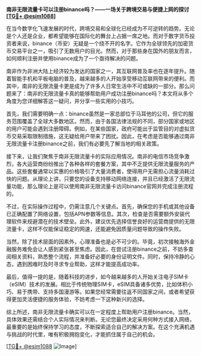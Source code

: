 **南非无限流量卡可以注册binance吗？——一场关于跨境交易与便捷上网的探讨[[TG💪+ @esim1088](https://t.me/s/esim1088)]**

在当今数字化飞速发展的时代，跨境交易和全球化已经成为不可逆转的趋势。无论是个人还是企业，都希望能够在国际化的舞台上占据一席之地。而对于数字货币投资者来说，binance（币安）无疑是一个绕不开的名字。它作为全球领先的加密货币交易平台之一，吸引了无数用户的目光。然而，对于那些身在国外的朋友而言，如何顺利注册并使用binance成为了一个亟待解决的问题。

南非作为非洲大陆上经济较为发达的国家之一，其互联网普及率也在逐年提升。随着智能手机和平板电脑的普及，越来越多的人开始享受移动互联网带来的便利。而其中，南非的无限流量卡更是成为了许多人日常生活中不可或缺的一部分。那么问题来了：南非的无限流量卡真的能够帮助用户成功注册binance吗？本文将从多个角度为您详细解答这一疑问，并分享一些实用的小技巧。

首先，我们需要明确一点：binance虽然是一家总部位于马耳他的公司，但它的服务范围覆盖了全球大多数地区。然而，由于各国法律法规的不同，部分国家或地区的用户可能会遇到注册障碍。例如，在某些国家，政府可能出于监管目的对虚拟货币交易采取限制措施，这无疑给用户带来了困扰。因此，在考虑是否能够通过南非无限流量卡注册binance之前，我们有必要先了解当地的相关政策。

接下来，让我们聚焦于南非无限流量卡的实际应用情况。南非的电信市场竞争激烈，各大运营商纷纷推出了各种各样的套餐方案，其中不乏提供无限流量服务的产品。这些套餐通常以实惠的价格吸引了大量消费者，使得用户无需担心流量消耗过快的问题。从理论上讲，只要您的设备支持移动网络连接，并且已经激活了无限流量功能，那么理论上是可以使用南非无限流量卡访问binance官网并完成注册流程的。

不过，在实际操作过程中，仍需注意几个关键点。首先，确保您的手机或其他设备已正确配置了网络设置，包括APN参数等信息。其次，检查是否需要额外安装代理软件来规避潜在的技术壁垒。此外，建议优先选择信誉良好的运营商提供的无限流量卡，这样不仅能保证稳定的网速，还能避免因质量问题导致的操作失败。

当然，除了技术层面的因素外，心理准备也是必不可少的。毕竟，初次接触海外金融服务难免会让人感到紧张甚至焦虑。因此，在尝试注册binance之前，不妨多查阅相关资料，熟悉整个流程，并准备好必要的身份证明文件。同时，保持冷静的心态，遇到困难时及时寻求专业帮助，这样才能提高成功率。

最后，值得一提的是，随着科技的进步，如今越来越多的人开始关注电子SIM卡（eSIM）技术的发展。相比于传统物理SIM卡，eSIM具备诸多优势，比如体积小巧、易于携带、支持多国漫游等。如果您经常需要往返不同国家之间，或者希望获得更加灵活便捷的服务体验，不妨考虑一下这种新兴的选择。

综上所述，南非无限流量卡确实可以在一定程度上帮助用户注册binance。当然，具体效果还需结合个人实际情况来判断。无论您最终决定采用何种方式接入网络，最重要的是始终保持学习的态度，不断探索适合自己的解决方案。在这个充满机遇与挑战的时代里，唯有积极拥抱变化，才能抓住属于自己的机会。

[[TG💪+ @esim1088](https://t.me/s/esim1088) ![Image](https://i.postimg.cc/4NQfJmqS/Snipaste-2025-05-13-00-14-12.png)]